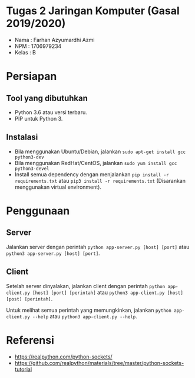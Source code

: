 # Tugas 2 Jaringan Komputer (Gasal 2019/2020)

- Nama : Farhan Azyumardhi Azmi
- NPM : 1706979234
- Kelas : B


# Persiapan

## Tool yang dibutuhkan

- Python 3.6 atau versi terbaru.
- PIP untuk Python 3.

## Instalasi

- Bila menggunakan Ubuntu/Debian, jalankan `sudo apt-get install gcc python3-dev`
- Bila menggunakan RedHat/CentOS, jalankan `sudo yum install gcc python3-devel`
- Install semua dependency dengan menjalankan `pip install -r requirements.txt` atau `pip3 install -r requirements.txt` (Disarankan menggunakan virtual environment).

# Penggunaan

## Server

Jalankan server dengan perintah 
`python app-server.py [host] [port]` atau
`python3 app-server.py [host] [port]`.

## Client

Setelah server dinyalakan, jalankan client dengan perintah 
`python app-client.py [host] [port] [perintah]` atau
`python3 app-client.py [host] [post] [perintah]`. 

Untuk melihat semua perintah yang memungkinkan, jalankan 
`python app-client.py --help` atau 
`python3 app-client.py --help`.


# Referensi
- https://realpython.com/python-sockets/
- https://github.com/realpython/materials/tree/master/python-sockets-tutorial
